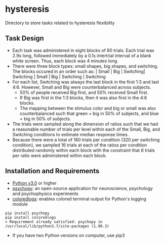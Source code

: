 # hysteresis
Directory to store tasks related to hysteresis flexibility 

## Task Design
- Each task was administered in eight blocks of 80 trials. Each trial was 2.9s long, followed immediately by a 0.1s intertrial interval of a blank white screen. Thus, each block was 4 minutes long. 
- There were three block types: small shapes, big shapes, and switching. The blocks occured in an order such as:
     | Small | Big | Switching| Switching | Small | Big | Switching | Switching
- For each list, Switching was always the last block in the first 1:3 and last 4:6. However, Small and Big were counterbalanced across subjects. 
  - 50% of people received Big first, and 50% received Small first. 
  - If Big was first in the 1:3 blocks, then it was also first in the 4:6 blocks. 
  - The mapping between the stimulus color and big or small was also counterbalanced such that green = big in 50% of subjects, and blue = big in 50% of subjects.
- The trials were sampled along the dimension of ratios such that we had a reasonable number of trials per level within each of the Small, Big, and Switching conditions to estimate median response times. 
- Because there were a total of 160 trials per condition (320 per switching condition), we sampled 16 trials at each of the ratios per condition distributed randomly within each block with the constraint that 8 trials per ratio were administered within each block.


## Installation and Requirements
- [Python v3.0](https://www.python.org/downloads/) or higher
- [psychopy](http://www.psychopy.org/):  an open-source application for  neuroscience, psychology and psychophysics experiments 
- [coloredlogs](https://github.com/xolox/python-coloredlogs): enables colored terminal output for Python's logging module 
```
pip install psychopy 
pip install coloredlogs 
> Requirement already satisfied: psychopy in /usr/local/lib/python3.7/site-packages (1.90.3) 
``` 
- If you have two Python versions on computer, use pip3 
